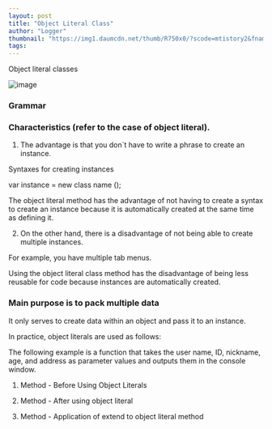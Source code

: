 ```yaml
---
layout: post
title: "Object Literal Class"
author: "Logger"
thumbnail: "https://img1.daumcdn.net/thumb/R750x0/?scode=mtistory2&fname=https%3A%2F%2Ft1.daumcdn.net%2Fcfile%2Ftistory%2F2240D94C56A00EAA13"
tags: 
---
```



Object literal classes

![image](https://t1.daumcdn.net/cfile/tistory/2240D94C56A00EAA13)

### Grammar

### Characteristics (refer to the case of object literal).

1) The advantage is that you don`t have to write a phrase to create an instance.

Syntaxes for creating instances

var instance = new class name ();

The object literal method has the advantage of not having to create a syntax to create an instance because it is automatically created at the same time as defining it.

2) On the other hand, there is a disadvantage of not being able to create multiple instances.

For example, you have multiple tab menus.

Using the object literal class method has the disadvantage of being less reusable for code because instances are automatically created.

### Main purpose is to pack multiple data

It only serves to create data within an object and pass it to an instance.

In practice, object literals are used as follows:

The following example is a function that takes the user name, ID, nickname, age, and address as parameter values and outputs them in the console window.

1) Method - Before Using Object Literals

2) Method - After using object literal

3) Method - Application of extend to object literal method